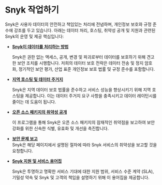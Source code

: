 # Snyk 작업하기

Snyk은 사용자 데이터의 안전하고 책임있는 처리에 전념하며, 개인정보 보호와 규정 준수에 강조를 두고 있습니다. 아래는 데이터 처리, 호스팅, 취약성 공개 및 지원과 관련된 Snyk의 운영 및 제공 핵심입니다:

- [**Snyk이 데이터를 처리하는 방법**](how-snyk-handles-your-data.md)

    Snyk은 권한 없는 액세스, 공개, 변경 및 파괴로부터 데이터를 보호하기 위해 견고한 보안 조치를 시행합니다. 저희의 데이터 보호 전략은 데이터 전송 및 정지 암호화, 정기적인 보안 평가, 산업 표준 개인정보 보호 법률 및 규정 준수를 포함합니다.
- [**지역 호스팅 및 데이터 주거지**](regional-hosting-and-data-residency.md)

    Snyk은 지역 데이터 보호 법률을 준수하고 서비스 성능을 향상시키기 위해 지역 호스팅을 제공합니다. 이는 데이터 주거지 요구 사항을 충족시키고 데이터 레이턴시를 줄이는 데 도움이 됩니다.
- [**오픈 소스 패키지의 취약성 공개**](disclosure-of-a-vulnerability-in-an-open-source-package.md)

    이 프로그램을 통해 Snyk은 오픈 소스 패키지의 잠재적인 취약점을 보고하여 보안 강화를 위한 신속한 식별, 유효화 및 개선을 촉진합니다.
* [**보안 문제 보고**](reporting-security-issues.md)\
    Snyk은 해당 페이지에서 설명된 절차에 따라 Snyk 서비스의 취약성을 보고할 것을 요청합니다.
* [**Snyk 지원 및 서비스 용어집**](snyk-terms-of-support-and-services-glossary/)

    Snyk은 투명하고 명확한 서비스 기대에 대한 지원 범위, 서비스 수준 계약 (SLA), 기밀성 약속 및 Snyk 및 고객의 책임을 설명하기 위해 이 용어집을 제공합니다.